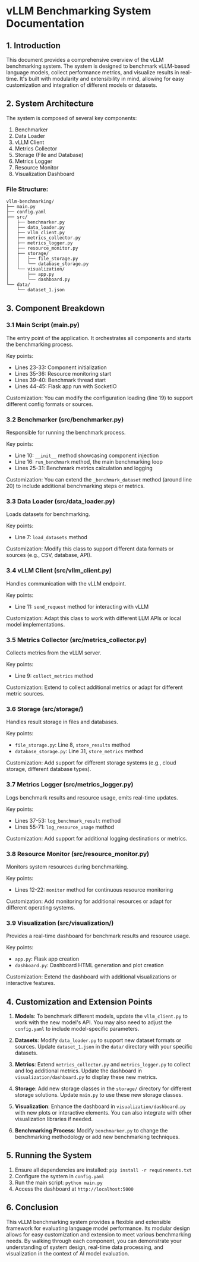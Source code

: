 # vLLM Benchmarking System Documentation

## 1. Introduction

This document provides a comprehensive overview of the vLLM benchmarking system. The system is designed to benchmark vLLM-based language models, collect performance metrics, and visualize results in real-time. It's built with modularity and extensibility in mind, allowing for easy customization and integration of different models or datasets.

## 2. System Architecture

The system is composed of several key components:

1. Benchmarker
2. Data Loader
3. vLLM Client
4. Metrics Collector
5. Storage (File and Database)
6. Metrics Logger
7. Resource Monitor
8. Visualization Dashboard

### File Structure:

```
vllm-benchmarking/
├── main.py
├── config.yaml
├── src/
│   ├── benchmarker.py
│   ├── data_loader.py
│   ├── vllm_client.py
│   ├── metrics_collector.py
│   ├── metrics_logger.py
│   ├── resource_monitor.py
│   ├── storage/
│   │   ├── file_storage.py
│   │   └── database_storage.py
│   └── visualization/
│       ├── app.py
│       └── dashboard.py
└── data/
    └── dataset_1.json
```

## 3. Component Breakdown

### 3.1 Main Script (main.py)

The entry point of the application. It orchestrates all components and starts the benchmarking process.

Key points:
- Lines 23-33: Component initialization
- Lines 35-36: Resource monitoring start
- Lines 39-40: Benchmark thread start
- Lines 44-45: Flask app run with SocketIO

Customization: You can modify the configuration loading (line 19) to support different config formats or sources.

### 3.2 Benchmarker (src/benchmarker.py)

Responsible for running the benchmark process.

Key points:
- Line 10: `__init__` method showcasing component injection
- Line 16: `run_benchmark` method, the main benchmarking loop
- Lines 25-31: Benchmark metrics calculation and logging

Customization: You can extend the `_benchmark_dataset` method (around line 20) to include additional benchmarking steps or metrics.

### 3.3 Data Loader (src/data_loader.py)

Loads datasets for benchmarking.

Key points:
- Line 7: `load_datasets` method

Customization: Modify this class to support different data formats or sources (e.g., CSV, database, API).

### 3.4 vLLM Client (src/vllm_client.py)

Handles communication with the vLLM endpoint.

Key points:
- Line 11: `send_request` method for interacting with vLLM

Customization: Adapt this class to work with different LLM APIs or local model implementations.

### 3.5 Metrics Collector (src/metrics_collector.py)

Collects metrics from the vLLM server.

Key points:
- Line 9: `collect_metrics` method

Customization: Extend to collect additional metrics or adapt for different metric sources.

### 3.6 Storage (src/storage/)

Handles result storage in files and databases.

Key points:
- `file_storage.py`: Line 8, `store_results` method
- `database_storage.py`: Line 31, `store_metrics` method

Customization: Add support for different storage systems (e.g., cloud storage, different database types).

### 3.7 Metrics Logger (src/metrics_logger.py)

Logs benchmark results and resource usage, emits real-time updates.

Key points:
- Lines 37-53: `log_benchmark_result` method
- Lines 55-71: `log_resource_usage` method

Customization: Add support for additional logging destinations or metrics.

### 3.8 Resource Monitor (src/resource_monitor.py)

Monitors system resources during benchmarking.

Key points:
- Lines 12-22: `monitor` method for continuous resource monitoring

Customization: Add monitoring for additional resources or adapt for different operating systems.

### 3.9 Visualization (src/visualization/)

Provides a real-time dashboard for benchmark results and resource usage.

Key points:
- `app.py`: Flask app creation
- `dashboard.py`: Dashboard HTML generation and plot creation

Customization: Extend the dashboard with additional visualizations or interactive features.

## 4. Customization and Extension Points

1. **Models**: To benchmark different models, update the `vllm_client.py` to work with the new model's API. You may also need to adjust the `config.yaml` to include model-specific parameters.

2. **Datasets**: Modify `data_loader.py` to support new dataset formats or sources. Update `dataset_1.json` in the `data/` directory with your specific datasets.

3. **Metrics**: Extend `metrics_collector.py` and `metrics_logger.py` to collect and log additional metrics. Update the dashboard in `visualization/dashboard.py` to display these new metrics.

4. **Storage**: Add new storage classes in the `storage/` directory for different storage solutions. Update `main.py` to use these new storage classes.

5. **Visualization**: Enhance the dashboard in `visualization/dashboard.py` with new plots or interactive elements. You can also integrate with other visualization libraries if needed.

6. **Benchmarking Process**: Modify `benchmarker.py` to change the benchmarking methodology or add new benchmarking techniques.

## 5. Running the System

1. Ensure all dependencies are installed: `pip install -r requirements.txt`
2. Configure the system in `config.yaml`
3. Run the main script: `python main.py`
4. Access the dashboard at `http://localhost:5000`

## 6. Conclusion

This vLLM benchmarking system provides a flexible and extensible framework for evaluating language model performance. Its modular design allows for easy customization and extension to meet various benchmarking needs. By walking through each component, you can demonstrate your understanding of system design, real-time data processing, and visualization in the context of AI model evaluation.